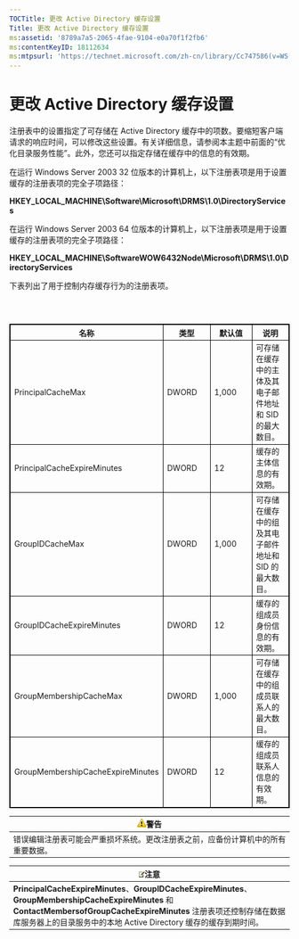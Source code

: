 ```yaml
---
TOCTitle: 更改 Active Directory 缓存设置
Title: 更改 Active Directory 缓存设置
ms:assetid: '8789a7a5-2065-4fae-9104-e0a70f1f2fb6'
ms:contentKeyID: 18112634
ms:mtpsurl: 'https://technet.microsoft.com/zh-cn/library/Cc747586(v=WS.10)'
---
```


更改 Active Directory 缓存设置
==============================

注册表中的设置指定了可存储在 Active Directory 缓存中的项数。要缩短客户端请求的响应时间，可以修改这些设置。有关详细信息，请参阅本主题中前面的“优化目录服务性能”。此外，您还可以指定存储在缓存中的信息的有效期。

在运行 Windows Server 2003 32 位版本的计算机上，以下注册表项是用于设置缓存的注册表项的完全子项路径：

**HKEY\_LOCAL\_MACHINE\\Software\\Microsoft\\DRMS\\1.0\\DirectoryServices**

在运行 Windows Server 2003 64 位版本的计算机上，以下注册表项是用于设置缓存的注册表项的完全子项路径：

**HKEY\_LOCAL\_MACHINE\\SoftwareWOW6432Node\\Microsoft\\DRMS\\1.0\\DirectoryServices**

下表列出了用于控制内存缓存行为的注册表项。

###  

 
<table style="border:1px solid black;">
<colgroup>
<col width="25%" />
<col width="25%" />
<col width="25%" />
<col width="25%" />
</colgroup>
<thead>
<tr class="header">
<th style="border:1px solid black;" >名称</th>
<th style="border:1px solid black;" >类型</th>
<th style="border:1px solid black;" >默认值</th>
<th style="border:1px solid black;" >说明</th>
</tr>
</thead>
<tbody>
<tr class="odd">
<td style="border:1px solid black;">PrincipalCacheMax</td>
<td style="border:1px solid black;">DWORD</td>
<td style="border:1px solid black;">1,000</td>
<td style="border:1px solid black;">可存储在缓存中的主体及其电子邮件地址和 SID 的最大数目。</td>
</tr>
<tr class="even">
<td style="border:1px solid black;">PrincipalCacheExpireMinutes</td>
<td style="border:1px solid black;">DWORD</td>
<td style="border:1px solid black;">12</td>
<td style="border:1px solid black;">缓存的主体信息的有效期。</td>
</tr>
<tr class="odd">
<td style="border:1px solid black;">GroupIDCacheMax</td>
<td style="border:1px solid black;">DWORD</td>
<td style="border:1px solid black;">1,000</td>
<td style="border:1px solid black;">可存储在缓存中的组及其电子邮件地址和 SID 的最大数目。</td>
</tr>
<tr class="even">
<td style="border:1px solid black;">GroupIDCacheExpireMinutes</td>
<td style="border:1px solid black;">DWORD</td>
<td style="border:1px solid black;">12</td>
<td style="border:1px solid black;">缓存的组成员身份信息的有效期。</td>
</tr>
<tr class="odd">
<td style="border:1px solid black;">GroupMembershipCacheMax</td>
<td style="border:1px solid black;">DWORD</td>
<td style="border:1px solid black;">1,000</td>
<td style="border:1px solid black;">可存储在缓存中的组成员联系人的最大数目。</td>
</tr>
<tr class="even">
<td style="border:1px solid black;">GroupMembershipCacheExpireMinutes</td>
<td style="border:1px solid black;">DWORD</td>
<td style="border:1px solid black;">12</td>
<td style="border:1px solid black;">缓存的组成员联系人信息的有效期。</td>
</tr>
</tbody>
</table>
  
| ![](images/Cc747586.Caution(WS.10).gif)警告         |  
|----------------------------------------------------------------------------------|  
| 错误编辑注册表可能会严重损坏系统。更改注册表之前，应备份计算机中的所有重要数据。 |
  
| ![](images/Cc747586.note(WS.10).gif)注意                                                                                                                                                                           |  
|-------------------------------------------------------------------------------------------------------------------------------------------------------------------------------------------------------------------------------------------------|  
| **PrincipalCacheExpireMinutes**、**GroupIDCacheExpireMinutes**、**GroupMembershipCacheExpireMinutes** 和 **ContactMembersofGroupCacheExpireMinutes** 注册表项还控制存储在数据库服务器上的目录服务中的本地 Active Directory 缓存的缓存到期时间。 |
